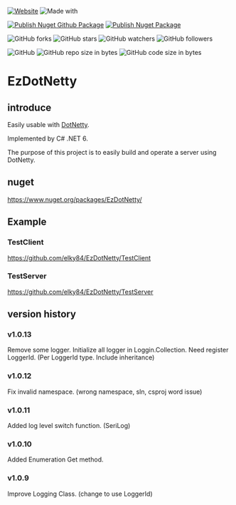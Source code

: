 [![Website](https://img.shields.io/website-up-down-green-red/http/shields.io.svg?label=elky-essay)](https://elky84.github.io)
![Made with](https://img.shields.io/badge/made%20with-.NET6-blue.svg)

[![Publish Nuget Github Package](https://github.com/elky84/EzDotNetty/actions/workflows/publish_github.yml/badge.svg)](https://github.com/elky84/EzDotNetty/actions/workflows/publish_github.yml)
[![Publish Nuget Package](https://github.com/elky84/EzDotNetty/actions/workflows/publish_nuget.yml/badge.svg)](https://github.com/elky84/EzDotNetty/actions/workflows/publish_nuget.yml)

![GitHub forks](https://img.shields.io/github/forks/elky84/EzDotNetty.svg?style=social&label=Fork)
![GitHub stars](https://img.shields.io/github/stars/elky84/EzDotNetty.svg?style=social&label=Stars)
![GitHub watchers](https://img.shields.io/github/watchers/elky84/EzDotNetty.svg?style=social&label=Watch)
![GitHub followers](https://img.shields.io/github/followers/elky84.svg?style=social&label=Follow)

![GitHub](https://img.shields.io/github/license/mashape/apistatus.svg)
![GitHub repo size in bytes](https://img.shields.io/github/repo-size/elky84/EzDotNetty.svg)
![GitHub code size in bytes](https://img.shields.io/github/languages/code-size/elky84/EzDotNetty.svg)


# EzDotNetty

## introduce

Easily usable with [DotNetty](https://github.com/Azure/DotNetty).

Implemented by C# .NET 6.

The purpose of this project is to easily build and operate a server using DotNetty.

## nuget

<https://www.nuget.org/packages/EzDotNetty/>

## Example

### TestClient

<https://github.com/elky84/EzDotNetty/TestClient>

### TestServer

<https://github.com/elky84/EzDotNetty/TestServer>

## version history

### v1.0.13

Remove some logger.
Initialize all logger in Loggin.Collection.
Need register LoggerId. (Per LoggerId type. Include inheritance)

### v1.0.12

Fix invalid namespace. (wrong namespace, sln, csproj word issue)

### v1.0.11

Added log level switch function. (SeriLog)

### v1.0.10

Added Enumeration Get method.

### v1.0.9

Improve Logging Class. (change to use LoggerId)
